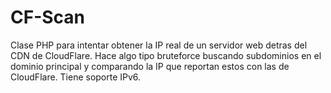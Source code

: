 CF-Scan
=======

Clase PHP para intentar obtener la IP real de un servidor web detras del CDN de CloudFlare.
Hace algo tipo bruteforce buscando subdominios en el dominio principal y comparando la IP que
reportan estos con las de CloudFlare. Tiene soporte IPv6.


